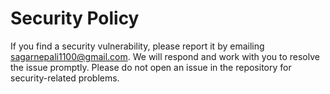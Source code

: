# Security Policy

If you find a security vulnerability, please report it by emailing sagarnepali1100@gmail.com. We will respond and work with you to resolve the issue promptly.
Please do not open an issue in the repository for security-related problems.


